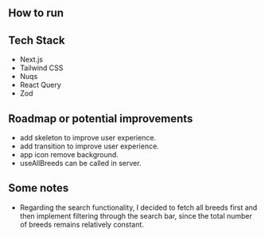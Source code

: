 ## How to run

## Tech Stack

- Next.js
- Tailwind CSS
- Nuqs
- React Query
- Zod

## Roadmap or potential improvements

- add skeleton to improve user experience.
- add transition to improve user experience.
- app icon remove background.
- useAllBreeds can be called in server.

## Some notes

- Regarding the search functionality, I decided to fetch all breeds first and then implement filtering through the search bar, since the total number of breeds remains relatively constant.
